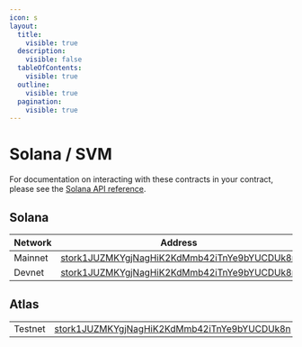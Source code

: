 ```yaml
---
icon: s
layout:
  title:
    visible: true
  description:
    visible: false
  tableOfContents:
    visible: true
  outline:
    visible: true
  pagination:
    visible: true
---
```


# Solana / SVM

For documentation on interacting with these contracts in your contract, please see the [Solana API reference](../../api-reference/contract-apis/solana.md).

## Solana

| Network | Address                                                                                                                                       |
| ------- | --------------------------------------------------------------------------------------------------------------------------------------------- |
| Mainnet | [stork1JUZMKYgjNagHiK2KdMmb42iTnYe9bYUCDUk8n](https://explorer.solana.com/address/stork1JUZMKYgjNagHiK2KdMmb42iTnYe9bYUCDUk8n)                |
| Devnet  | [stork1JUZMKYgjNagHiK2KdMmb42iTnYe9bYUCDUk8n](https://explorer.solana.com/address/stork1JUZMKYgjNagHiK2KdMmb42iTnYe9bYUCDUk8n?cluster=devnet) |

## Atlas

|         |                                                                                                                               |
| ------- | ----------------------------------------------------------------------------------------------------------------------------- |
| Testnet | [stork1JUZMKYgjNagHiK2KdMmb42iTnYe9bYUCDUk8n](https://explorer.atlas.xyz/address/stork1JUZMKYgjNagHiK2KdMmb42iTnYe9bYUCDUk8n) |

